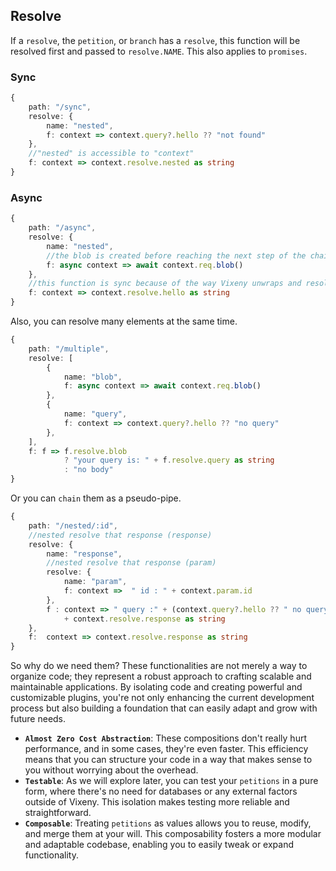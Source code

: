 
## Resolve
If a `resolve`, the `petition`, or `branch` has a `resolve`, this function will be resolved first and passed to `resolve.NAME`. This also applies to `promises`.
### Sync
```ts
{
    path: "/sync",
    resolve: {
        name: "nested",
        f: context => context.query?.hello ?? "not found"
    },
    //"nested" is accessible to "context"
    f: context => context.resolve.nested as string
}
```
### Async
```ts
{
    path: "/async",
    resolve: {
        name: "nested",
        //the blob is created before reaching the next step of the chain
        f: async context => await context.req.blob()
    },
    //this function is sync because of the way Vixeny unwraps and resolves
    f: context => context.resolve.hello as string
}
```
Also, you can resolve many elements at the same time.

```ts
{
    path: "/multiple",
    resolve: [
        {
            name: "blob",
            f: async context => await context.req.blob()
        },
        {
            name: "query",
            f: context => context.query?.hello ?? "no query"
        },
    ],
    f: f => f.resolve.blob
            ? "your query is: " + f.resolve.query as string
            : "no body"
}
```
Or you can `chain` them as a pseudo-pipe.
```ts
{
    path: "/nested/:id",
    //nested resolve that response (response)
    resolve: {
        name: "response",
        //nested resolve that response (param)
        resolve: {
            name: "param",
            f: context =>  " id : " + context.param.id
        },
        f : context => " query :" + (context.query?.hello ?? " no query ")
            + context.resolve.response as string
    },
    f:  context => context.resolve.response as string
}
```

So why do we need them? These functionalities are not merely a way to organize code; they represent a robust approach to crafting scalable and maintainable applications. By isolating code and creating powerful and customizable plugins, you're not only enhancing the current development process but also building a foundation that can easily adapt and grow with future needs.

- **`Almost Zero Cost Abstraction`**: These compositions don't really hurt performance, and in some cases, they're even faster. This efficiency means that you can structure your code in a way that makes sense to you without worrying about the overhead.
- **`Testable`**: As we will explore later, you can test your `petitions` in a pure form, where there's no need for databases or any external factors outside of Vixeny. This isolation makes testing more reliable and straightforward.
- **`Composable`**: Treating `petitions` as values allows you to reuse, modify, and merge them at your will. This composability fosters a more modular and adaptable codebase, enabling you to easily tweak or expand functionality.